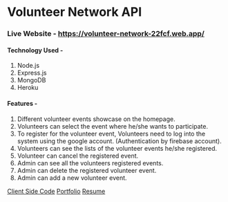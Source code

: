 # Volunteer Network API

### Live Website - https://volunteer-network-22fcf.web.app/

#### Technology Used -

1. Node.js
2. Express.js
3. MongoDB
4. Heroku

#### Features -

1. Different volunteer events showcase on the homepage.
2. Volunteers can select the event where he/she wants to participate.
3. To register for the volunteer event, Volunteers need to log into the system using the google account. (Authentication by firebase account).
4. Volunteers can see the lists of the volunteer events he/she registered.
5. Volunteer can cancel the registered event.
6. Admin can see all the volunteers registered events.
7. Admin can delete the registered volunteer event.
8. Admin can add a new volunteer event.

[Client Side Code][client]
[Portfolio][portfolio]
[Resume][resume]

[client]: https://github.com/nuralam376/volunteer-network-react
[portfolio]: https://nur-a-alam.me/
[resume]: https://drive.google.com/file/d/1JUzoOcAMR58wOuVWR4SZVVl4rrk3_UYb/view
